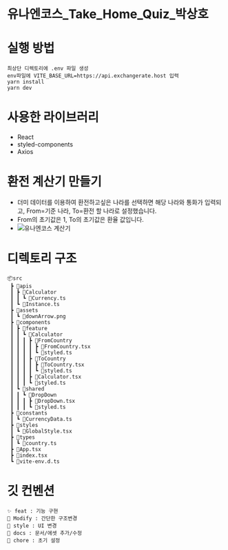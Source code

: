 # 유나엔코스_Take_Home_Quiz_박상호
# 실행 방법

```
최상단 디렉토리에 .env 파일 생성
env파일에 VITE_BASE_URL=https://api.exchangerate.host 입력
yarn install
yarn dev
```
# 사용한 라이브러리

-   React
-   styled-components
-   Axios


# 환전 계산기 만들기
- 더미 데이터를 이용하여 환전하고싶은 나라를 선택하면 해당 나라와 통화가 입력되고, From=기준 나라, To=환전 할 나라로 설정했습니다.
- From의 초기값은 1, To의 초기값은 환율 값입니다.
- ![유나엔코스 계산기](https://user-images.githubusercontent.com/97100045/221416579-c81d4fa4-1b9d-4d34-8391-dcb9dd57b925.gif)



# 디렉토리 구조
```
📦src 
 ┣ 📂apis 
 ┃ ┣ 📂Calculator 
 ┃ ┃ ┗ 📜Currency.ts 
 ┃ ┗ 📜Instance.ts 
 ┣ 📂assets
 ┃ ┗ 📜downArrow.png
 ┣ 📂components
 ┃ ┣ 📂feature
 ┃ ┃ ┗ 📂Calculator
 ┃ ┃ ┃ ┣ 📂FromCountry
 ┃ ┃ ┃ ┃ ┣ 📜FromCountry.tsx
 ┃ ┃ ┃ ┃ ┗ 📜styled.ts
 ┃ ┃ ┃ ┣ 📂ToCountry
 ┃ ┃ ┃ ┃ ┣ 📜ToCountry.tsx
 ┃ ┃ ┃ ┃ ┗ 📜styled.ts
 ┃ ┃ ┃ ┣ 📜Calculator.tsx
 ┃ ┃ ┃ ┗ 📜styled.ts
 ┃ ┗ 📂shared
 ┃ ┃ ┗ 📂DropDown
 ┃ ┃ ┃ ┣ 📜DropDown.tsx
 ┃ ┃ ┃ ┗ 📜styled.ts
 ┣ 📂constants
 ┃ ┗ 📜CurrencyData.ts
 ┣ 📂styles
 ┃ ┗ 📜GlobalStyle.tsx
 ┣ 📂types
 ┃ ┗ 📜country.ts
 ┣ 📜App.tsx
 ┣ 📜index.tsx
 ┗ 📜vite-env.d.ts
 ```
# 깃 컨벤션
```
✨ feat : 기능 구현
🎨 Modify : 간단한 구조변경
💄 style : UI 변경
📝 docs : 문서/에셋 추가/수정
🎉 chore : 초기 설정
```
